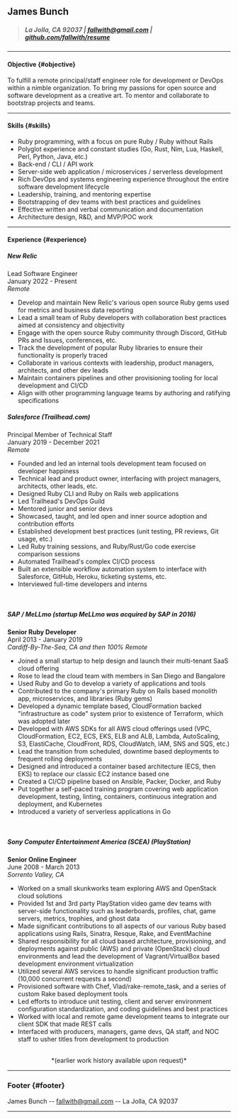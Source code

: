 ## James Bunch

> ##### La Jolla, CA 92037  | [fallwith@gmail.com](fallwith@gmail.com)  | [github.com/fallwith/resume](https://github.com/fallwith/resume)

------

#### Objective {#objective}

To fulfill a remote principal/staff engineer role for development or DevOps within a nimble organization. To bring my passions for open source and software development as a creative art. To mentor and collaborate to bootstrap projects and teams.

------

#### Skills {#skills}

* Ruby programming, with a focus on pure Ruby / Ruby without Rails
* Polyglot experience and constant studies (Go, Rust, Nim, Lua, Haskell, Perl, Python, Java, etc.)
* Back-end / CLI / API work
* Server-side web application / microservices / serverless development
* Rich DevOps and systems engineering experience throughout the entire software development lifecycle
* Leadership, training, and mentoring expertise
* Bootstrapping of dev teams with best practices and guidelines
* Effective written and verbal communication and documentation
* Architecture design, R&D, and MVP/POC work

------

#### Experience {#experience}

#####  New Relic  
Lead Software Engineer  
January 2022 - Present  
*Remote*  

* Develop and maintain New Relic's various open source Ruby gems used for metrics and business data reporting
* Lead a small team of Ruby developers with collaboration best practices aimed at consistency and objectivity
* Engage with the open source Ruby community through Discord, GitHub PRs and Issues, conferences, etc.
* Track the development of popular Ruby libraries to ensure their functionality is properly traced
* Collaborate in various contexts with leadership, product managers, architects, and other dev leads
* Maintain containers pipelines and other provisioning tooling for local development and CI/CD
* Align with other programming language teams by authoring and ratifying specifications

##### Salesforce (Trailhead.com)  
Principal Member of Technical Staff  
January 2019 - December 2021  
*Remote*  

* Founded and led an internal tools development team focused on developer happiness
* Technical lead and product owner, interfacing with project managers, architects, other leads, etc.
* Designed Ruby CLI and Ruby on Rails web applications
* Led Trailhead's DevOps Guild
* Mentored junior and senior devs
* Showcased, taught, and led open and inner source adoption and contribution efforts
* Established development best practices (unit testing, PR reviews, Git usage, etc.)
* Led Ruby training sessions, and Ruby/Rust/Go code exercise comparison sessions
* Automated Trailhead's complex CI/CD process
* Built an extensible workflow automation system to interface with Salesforce, GitHub, Heroku, ticketing systems, etc.
* Interviewed full-time developers and interns

<br />

##### SAP / MeLLmo (startup MeLLmo was acquired by SAP in 2016)
**Senior Ruby Developer**  
April 2013 - January 2019  
*Cardiff-By-The-Sea, CA and then 100% Remote*  

* Joined a small startup to help design and launch their multi-tenant SaaS cloud offering
* Rose to lead the cloud team with members in San Diego and Bangalore
* Used Ruby and Go to develop a variety of applications and tools
* Contributed to the company's primary Ruby on Rails based monolith app, microservices, and libraries (Ruby gems)
* Developed a dynamic template based, CloudFormation backed "infrastructure as code" system prior to existence of Terraform, which was adopted later
* Developed with AWS SDKs for all AWS cloud offerings used (VPC, CloudFormation, EC2, ECS, EKS, ELB and ALB, Lambda, AutoScaling, S3, ElastiCache, CloudFront, RDS, CloudWatch, IAM, SNS and SQS, etc.)
* Lead the transition from scheduled, downtime based deployments to frequent rolling deployments
* Designed and introduced a container based architecture (ECS, then EKS) to replace our classic EC2 instance based one
* Created a CI/CD pipeline based on Ansible, Packer, Docker, and Ruby
* Put together a self-paced training program covering web application development, testing, linting, containers, continuous integration and deployment, and Kubernetes
* Introduced a variety of serverless applications in Go

<br />

##### Sony Computer Entertainment America (SCEA) (PlayStation)   
**Senior Online Engineer**  
June 2008 - March 2013  
*Sorrento Valley, CA*  
  
* Worked on a small skunkworks team exploring AWS and OpenStack cloud solutions
* Provided 1st and 3rd party PlayStation video game dev teams with server-side functionality such as leaderboards, profiles, chat, game servers, metrics, trophies, and ghost data
* Made significant contributions to all aspects of our various Ruby based applications using Rails, Sinatra, Resque, Rake, and EventMachine
* Shared responsibility for all cloud based architecture, provisioning, and deployments against public (AWS) and private (OpenStack) cloud environments and lead the development of Vagrant/VirtualBox based development environment virtualization
* Utilized several AWS services to handle significant production traffic (10,000 concurrent requests a second)
* Provisioned software with Chef, Vlad/rake-remote_task, and a series of custom Rake based deployment tools
* Led efforts to introduce unit testing, client and server environment configuration standardization, and coding guidelines and best practices
* Worked with local and remote game development teams to integrate our client SDK that made REST calls
* Interfaced with producers, managers, game devs, QA staff, and NOC staff to usher titles from development to production

<br />

<center>*(earlier work history available upon request)*</center>  

------

### Footer {#footer}

James Bunch -- [fallwith@gmail.com](fallwith@gmail.com) -- La Jolla, CA 92037

------

